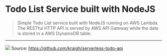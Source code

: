 
# Todo List Service built with NodeJS

> Simple Todo List service built with NodeJS running on AWS Lambda.
> The RESTful HTTP API is served by AWS API Gateway while the data is stored in a AWS DynamoDB table.

---

![](https://github.com/kraigh/serverless-todo-api/blob/master/images/sls_todo_architecture.png)
Source: https://github.com/kraigh/serverless-todo-api
